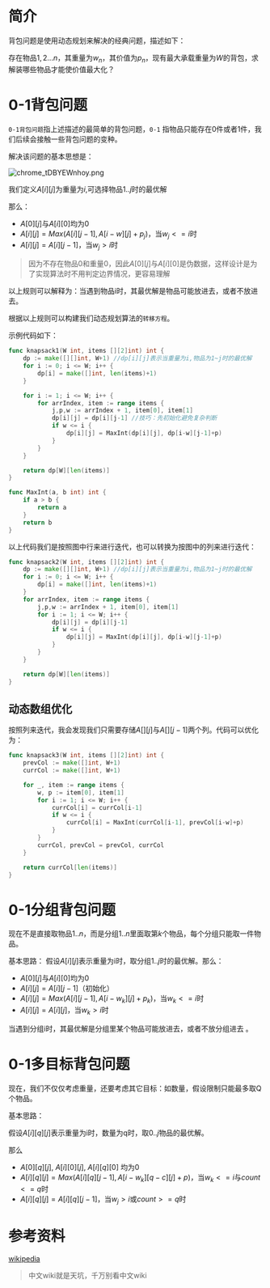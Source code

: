 # 简介

背包问题是使用动态规划来解决的经典问题，描述如下：

存在物品$1,2...n$，其重量为$w_n$，其价值为$p_n$，现有最大承载重量为$W$的背包，求解装哪些物品才能使价值最大化？

# 0-1背包问题

`0-1背包问题`指上述描述的最简单的背包问题，`0-1` 指物品只能存在0件或者1件，我们后续会接触一些背包问题的变种。

解决该问题的基本思想是：

![chrome_tDBYEWnhoy.png](_images/chrome_wCQoaQiaR1.png)

我们定义$A[i][j]$为重量为$i$,可选择物品$1..j$时的最优解

那么：

- $A[0][j]$与$A[i][0]$均为0
- $A[i][j] = Max(A[i][j-1],A[i-w][j]+p_j)$，当$w_j <= i$时
- $A[i][j] = A[i][j-1]$，当$w_j > i$时

>因为不存在物品0和重量0，因此$A[0][j]$与$A[i][0]$是伪数据，这样设计是为了实现算法时不用判定边界情况，更容易理解

以上规则可以解释为：当遇到物品i时，其最优解是物品可能放进去，或者不放进去。

根据以上规则可以构建我们动态规划算法的`转移方程`。

示例代码如下：

```go
func knapsack1(W int, items [][2]int) int {
	dp := make([][]int, W+1) //dp[i][j]表示当重量为i,物品为1~j时的最优解
	for i := 0; i <= W; i++ {
		dp[i] = make([]int, len(items)+1)
	}

	for i := 1; i <= W; i++ {
		for arrIndex, item := range items {
			j,p,w := arrIndex + 1, item[0], item[1]
            dp[i][j] = dp[i][j-1] //技巧：先初始化避免复杂判断
			if w <= i {
				dp[i][j] = MaxInt(dp[i][j], dp[i-w][j-1]+p)
			}
		}
	}

	return dp[W][len(items)]
}

func MaxInt(a, b int) int {
	if a > b {
		return a
	}
	return b
}
```

以上代码我们是按照图中行来进行迭代，也可以转换为按图中的列来进行迭代：

```go
func knapsack2(W int, items [][2]int) int {
	dp := make([][]int, W+1) //dp[i][j]表示当重量为i,物品为1~j时的最优解
	for i := 0; i <= W; i++ {
		dp[i] = make([]int, len(items)+1)
	}
	for arrIndex, item := range items {
		j,p,w := arrIndex + 1, item[0], item[1]
        for i := 1; i <= W; i++ {
            dp[i][j] = dp[i][j-1]
			if w <= i {
				dp[i][j] = MaxInt(dp[i][j], dp[i-w][j-1]+p)
			}
		}
	}

	return dp[W][len(items)]
}
```

## 动态数组优化

按照列来迭代，我会发现我们只需要存储$A[][j]$与$A[][j-1]$两个列。代码可以优化为：

```go
func knapsack3(W int, items [][2]int) int {
	prevCol := make([]int, W+1)
	currCol := make([]int, W+1)

	for _, item := range items {
		w, p := item[0], item[1]
		for i := 1; i <= W; i++ {
			currCol[i] = currCol[i-1]
			if w <= i {
				currCol[i] = MaxInt(currCol[i-1], prevCol[i-w]+p)
			}
		}
		currCol, prevCol = prevCol, currCol
	}

	return currCol[len(items)]
}
```

# 0-1分组背包问题

现在不是直接取物品$1..n$，而是分组$1..n$里面取第$k$个物品，每个分组只能取一件物品。

基本思路：
假设$A[i][j]$表示重量为i时，取分组$1..j$时的最优解。那么：

- $A[0][j]$与$A[i][0]$均为0
- $A[i][j] = A[i][j-1]$（初始化）
- $A[i][j] = Max(A[i][j-1],A[i-w_k][j]+p_{k})$，当$w_k <= i$时
- $A[i][j] = A[i][j]$，当$w_k > i$时

当遇到分组i时，其最优解是分组里某个物品可能放进去，或者不放分组进去 。

# 0-1多目标背包问题

现在，我们不仅仅考虑重量，还要考虑其它目标：如数量，假设限制只能最多取Q个物品。

基本思路：

假设$A[i][q][j]$表示重量为i时，数量为q时，取$0..j$物品的最优解。

那么

- $A[0][q][j]$, $A[i][0][j]$, $A[i][q][0]$ 均为0
- $A[i][q][j] = Max(A[i][q][j-1], A[i-w_k][q-c][j]+p)$，当$w_k <= i$与$count<=q$时
- $A[i][q][j] = A[i][q][j-1]$，当$w_j > i$或$count>=q$时

# 参考资料

[wikipedia](https://en.wikipedia.org/wiki/Knapsack_problem)

>中文wiki就是天坑，千万别看中文wiki